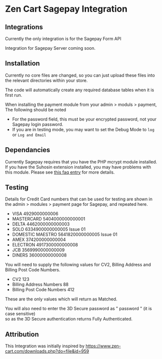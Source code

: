 # Zen Cart Sagepay Integration

## Integrations

Currently the only integration is for the Sagepay Form API

Integration for Sagepay Server coming soon.


## Installation

Currently no core files are changed, so you can just upload these files into the relevant directories within your store.

The code will automatically create any required database tables when it is first run.

When installing the payment module from your admin > moduls > payment, 
The following should be noted

* For the password field, this must be your encrypted password, not your Sagepay login password.
* If you are in testing mode, you may want to set the Debug Mode to `log` or `Log and Email`

## Dependancies

Currently Sagepay requires that you have the PHP mcrypt module installed.
If you have the Suhosin extension installed, you may have problems with this module.
Please see [this faq entry](https://www.zen-cart.com/showthread.php?219158-Sagepay-Form-Integration) for more details.

## Testing

Details for Credit Card numbers that can be used for testing are shown in the admin > modules > payment page for Sagepay, and repeated here.

* VISA 4929000000006
* MASTERCARD 5404000000000001
* DELTA 4462000000000003
* SOLO 6334900000000005 Issue 01
* DOMESTIC MAESTRO 5641820000000005 Issue 01
* AMEX 374200000000004
* ELECTRON 4917300000000008
* JCB 3569990000000009
* DINERS 36000000000008

You will need to supply the following values for
CV2, Billing Address and Billing Post Code Numbers.

* CV2 123
* Billing Address Numbers 88
* Billing Post Code Numbers 412

These are the only values which will return as Matched.

You will also need to enter the 3D Secure password as " password " (it is case sensitive)<br >
so as the 3D Secure authentication returns Fully Authenticated.

## Attribution

This Integration was initially inspired by https://www.zen-cart.com/downloads.php?do=file&id=959

